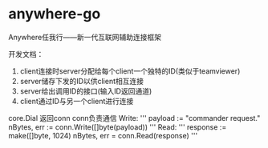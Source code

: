 # anywhere-go
Anywhere任我行——新一代互联网辅助连接框架

开发文档：
1. client连接时server分配给每个client一个独特的ID(类似于teamviewer)
2. server储存下发的ID以供client相互连接
3. server给出调用ID的接口(输入ID返回通道)
4. client通过ID与另一个client进行连接


core.Dial 返回conn conn负责通信
Write:
'''
payload := "commander request."
nBytes, err := conn.Write([]byte(payload))
'''
Read:
'''
response := make([]byte, 1024)
nBytes, err = conn.Read(response)
'''
